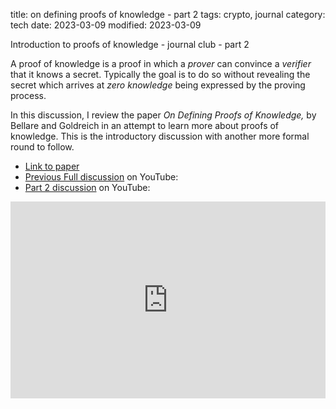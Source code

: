 title: on defining proofs of knowledge - part 2
tags: crypto, journal
category: tech
date: 2023-03-09
modified: 2023-03-09

Introduction to proofs of knowledge - journal club - part 2

A proof of knowledge is a proof in which a *prover* can convince a *verifier* that it knows a secret.  Typically the goal is to do so without revealing the secret which arrives at _zero knowledge_ being expressed by the proving process.

In this discussion, I review the paper *On Defining Proofs of Knowledge,* by Bellare and Goldreich in an attempt to learn more about proofs of knowledge.   This is the introductory discussion with another more formal round to follow.

* [Link to paper](https://cseweb.ucsd.edu/~mihir/papers/pok.pdf)
* [Previous Full discussion](https://youtu.be/Mwed2-6TN7M) on YouTube:
* [Part 2 discussion](https://youtu.be/2KnjP1tYmSQ) on YouTube:

<iframe width="100%" height="315" src="https://www.youtube.com/embed/2KnjP1tYmSQ" title="YouTube video player" frameborder="0" allow="accelerometer; autoplay; clipboard-write; encrypted-media; gyroscope; picture-in-picture; web-share" allowfullscreen></iframe>
